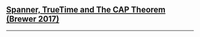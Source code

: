 [Spanner, TrueTime and The CAP Theorem (Brewer 2017)](https://static.googleusercontent.com/media/research.google.com/en//pubs/archive/45855.pdf)
-------------------------------------------------------------------------------
-------------------------------------------------------------------------------